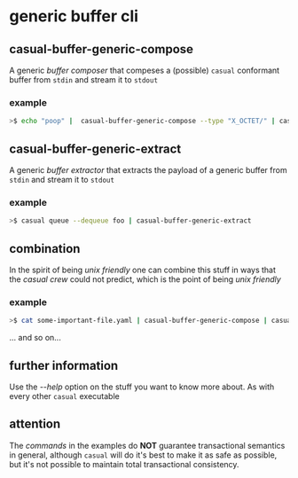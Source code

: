 # generic buffer cli 

## casual-buffer-generic-compose

A generic _buffer composer_ that compeses a (possible) `casual` conformant
buffer from `stdin` and stream it to `stdout`


### example

```bash
>$ echo "poop" |  casual-buffer-generic-compose --type "X_OCTET/" | casual call --service casual/example/echo > /dev/null
```

## casual-buffer-generic-extract

A generic _buffer extractor_ that extracts the payload of a generic buffer from `stdin` and stream it to `stdout`

### example

```bash
>$ casual queue --dequeue foo | casual-buffer-generic-extract
```


## combination

In the spirit of being _unix friendly_ one can combine this stuff in ways that the _casual crew_ could not predict,
which is the point of being _unix friendly_

### example

```bash
>$ cat some-important-file.yaml | casual-buffer-generic-compose | casual call --service casual/example/echo | casual-buffer-generic-extract | tee payload.log.txt | casual-buffer-generic-compose |  casual queue --enqueue foo 
```

... and so on...

## further information

Use the _--help_ option on the stuff you want to know more about. As with every other `casual` executable

## attention

The _commands_ in the examples do **NOT** guarantee transactional semantics in general, although `casual` will do 
it's best to make it as safe as possible, but it's not possible to maintain total transactional consistency.


